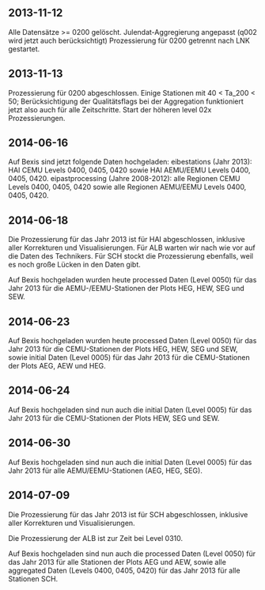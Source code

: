 

## 2013-11-12 ##
Alle Datensätze >= 0200 gelöscht.
Julendat-Aggregierung angepasst (q002 wird jetzt auch berücksichtigt)
Prozessierung für 0200 getrennt nach LNK gestartet.

## 2013-11-13 ##
Prozessierung für 0200 abgeschlossen. Einige Stationen mit 40 < Ta\_200 < 50; Berücksichtigung der Qualitätsflags bei der Aggregation funktioniert jetzt also auch für alle Zeitschritte.
Start der höheren level 02x Prozessierungen.

## 2014-06-16 ##
Auf Bexis sind jetzt folgende Daten hochgeladen:
eibestations (Jahr 2013):
HAI CEMU Levels 0400, 0405, 0420 sowie
HAI AEMU/EEMU Levels 0400, 0405, 0420.
eipastprocessing (Jahre 2008-2012):
alle Regionen CEMU Levels 0400, 0405, 0420 sowie
alle Regionen AEMU/EEMU Levels 0400, 0405, 0420.

## 2014-06-18 ##
Die Prozessierung für das Jahr 2013 ist für HAI abgeschlossen, inklusive aller Korrekturen und Visualisierungen. Für ALB warten wir nach wie vor auf die Daten des Technikers. Für SCH stockt die Prozessierung ebenfalls, weil es noch große Lücken in den Daten gibt.

Auf Bexis hochgeladen wurden heute processed Daten (Level 0050) für das Jahr 2013 für die AEMU-/EEMU-Stationen der Plots HEG, HEW, SEG und SEW.

## 2014-06-23 ##
Auf Bexis hochgeladen wurden heute processed Daten (Level 0050) für das Jahr 2013 für die CEMU-Stationen der Plots HEG, HEW, SEG und SEW, sowie initial Daten (Level 0005) für das Jahr 2013 für die CEMU-Stationen der Plots AEG, AEW und HEG.

## 2014-06-24 ##
Auf Bexis hochgeladen sind nun auch die initial Daten (Level 0005) für das Jahr 2013 für die CEMU-Stationen der Plots HEW, SEG und SEW.

## 2014-06-30 ##
Auf Bexis hochgeladen sind nun auch die initial Daten (Level 0005) für das Jahr 2013 für alle AEMU/EEMU-Stationen (AEG, HEG, SEG).

## 2014-07-09 ##
Die Prozessierung für das Jahr 2013 ist für SCH abgeschlossen, inklusive aller Korrekturen und Visualisierungen.

Die Prozessierung der ALB ist zur Zeit bei Level 0310.

Auf Bexis hochgeladen sind nun auch die processed Daten (Level 0050) für das Jahr 2013 für alle Stationen der Plots AEG und AEW, sowie alle aggregated Daten (Levels 0400, 0405, 0420) für das Jahr 2013 für alle Stationen SCH.